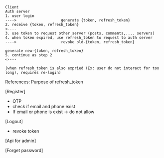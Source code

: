 ```
Client 				 								                                                    Auth server
1. user login								                                ---->			         generate {token, refresh_token}
2. receive {token, refresh_token}					                        <----
3. use token to request other server (posts, comments,.... servers)
4. when token expired, use refresh_token to request to auth server	        ---->			         revoke old-{token, refresh_token}
												                                                     generate new-{token, refresh_token}
5. continue as step 2							                            <----

(when refresh_token is also expried (Ex: user do not interact for too long), requires re-login)
```

References:
Purpose of refresh_token


[Register]
- OTP
- check if email and phone exist
- If email or phone is exist -> do not allow

[Logout]
- revoke token

[Api for admin]

[Forget password]